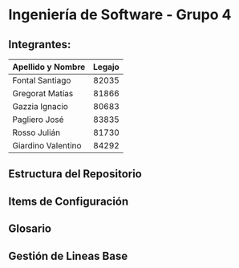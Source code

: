 # Ingeniería de Software - Grupo 4
## Integrantes:
| Apellido y Nombre      | Legajo |
| :---        |    ----:   | 
| Fontal Santiago      |  	82035      | 
| Gregorat Matías   | 81866       | 
| Gazzia Ignacio   | 80683       | 
| Pagliero José   | 83835       | 
| Rosso Julián   | 81730       | 
| Giardino Valentino   | 84292       | 

## Estructura del Repositorio


## Items de Configuración

## Glosario

## Gestión de Lineas Base
